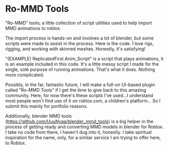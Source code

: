 # Ro-MMD Tools

"Ro-MMD" tools; a little collection of script utilities used to help import MMD animations to roblox.

The import process is hands-on and involves a lot of blender, but some scripts were made to assist in the process. Here is the code. I love rigs, rigging, and working with skinned meshes. Honestly, it's satisfying!

"(EXAMPLE) ReplicatedFirst.Anim_Script" is a script that plays animations, it is an example included in this code. It's a little messy script I made for the single, sole purpose of running animations. That's what it does. Nothing more complicated.


Possibly, in the far, fantastic future, I will make a full-on UI-based plugin called "Ro-MMD Tools" if I get the time to give back to this amazing community. Here, for now there's these scripts I've used...I understand most people won't find use of it on roblox.com, a children's platform... So I submit this mainly for portfolio reasons.

Additionally, blender MMD tools (https://github.com/UuuNyaa/blender_mmd_tools) is a big helper in the process of getting ready and converting MMD models in blender for Roblox. I take no code from there, I haven't dug into it, honestly. I take spiritual inspiration for the name, only, for a similar service I am trying to offer here, to Roblox.
